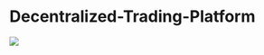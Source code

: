 # Decentralized-Trading-Platform

<img src="https://github.com/samarth30/Decentralized-Trading-Platform/blob/master/trading-app.png"/>
